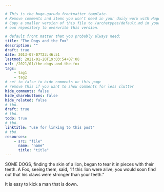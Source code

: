 ```yaml
---

# This is the hugo-garuda frontmatter template.
# Remove comments and items you won't need in your daily work with Hugo.
# Copy a smaller version of this file to /archetypes/default.md in your
# own repository to overwrite this version.

# default front matter that you probably always need:
title: "The Dogs and the Fox"
description: ""
draft: true
date: 2013-07-07T23:46:51
lastmod: 2021-01-20T19:03:54+07:00
url: /2021/01/the-dogs-and-the-fox
tags:
    - tag1
    - tag2
# set to false to hide comments on this page
# remove this if you want to show comments for less clutter
hide_comments: false
hide_sharebuttons: false
hide_related: false
# tbd.
draft: true
# tbd.
todo: true
# tbd.
linktitle: "use for linking to this post"
# tbd.
resources:
    - src: "file"
      name: "name"
      title: "title"
---
```

SOME DOGS, finding the skin of a lion, began to tear it in pieces with their teeth. A Fox, seeing them, said, “If this lion were alive, you would soon find out that his claws were stronger than your teeth.”

It is easy to kick a man that is down.
